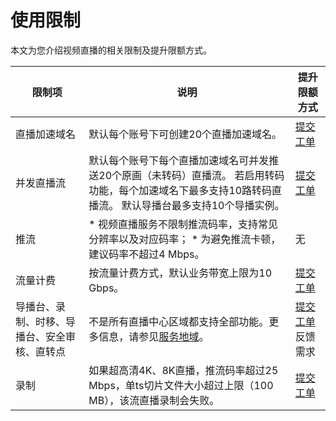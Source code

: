 使用限制 
=========================

本文为您介绍视频直播的相关限制及提升限额方式。




|          限制项           |                                                                       说明                                                                        |                                                            提升限额方式                                                             |
|------------------------|-------------------------------------------------------------------------------------------------------------------------------------------------|-------------------------------------------------------------------------------------------------------------------------------|
| 直播加速域名                 | 默认每个账号下可创建20个直播加速域名。                                                                                                                            | [提交工单](https://workorder.console.aliyun.com/console.htm#/ticket/add?productCode=vod&commonQuestionId=561)     |
| 并发直播流                  | 默认每个账号下每个直播加速域名可并发推送20个原画（未转码）直播流。 若启用转码功能，每个加速域名下最多支持10路转码直播流。 默认导播台最多支持10个导播实例。                               | [提交工单](https://workorder.console.aliyun.com/console.htm#/ticket/add?productCode=vod&commonQuestionId=561)     |
| 推流                     | * 视频直播服务不限制推流码率，支持常见分辨率以及对应码率；   * 为避免推流卡顿，建议码率不超过4 Mbps。    | 无                                                                                                                             |
| 流量计费                   | 按流量计费方式，默认业务带宽上限为10 Gbps。                                                                                                                       | [提交工单](https://workorder.console.aliyun.com/console.htm#/ticket/add?productCode=vod&commonQuestionId=561)     |
| 导播台、录制、时移、导播台、安全审核、直转点 | 不是所有直播中心区域都支持全部功能。更多信息，请参见[服务地域]()。                                                                                             | [提交工单](https://workorder.console.aliyun.com/console.htm#/ticket/add?productCode=vod&commonQuestionId=561)反馈需求 |
| 录制                     | 如果超高清4K、8K直播，推流码率超过25 Mbps，单ts切片文件大小超过上限（100 MB），该流直播录制会失败。                                                                                     | [提交工单](https://workorder.console.aliyun.com/console.htm#/ticket/add?productCode=vod&commonQuestionId=561)     |



